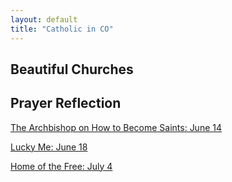 ```yaml
---
layout: default
title: "Catholic in CO"
---
```

## Beautiful Churches

## Prayer Reflection

[The Archbishop on How to Become Saints: June 14](https://mjheinhold.github.io/focus-intern-2021/2021/06/14/how-to-become-saints)

[Lucky Me: June 18](https://mjheinhold.github.io/focus-intern-2021/2021/06/18/Lucky-Me)

[Home of the Free: July 4](https://mjheinhold.github.io/focus-intern-2021/2021/07/04/Home-of-the-Free)
